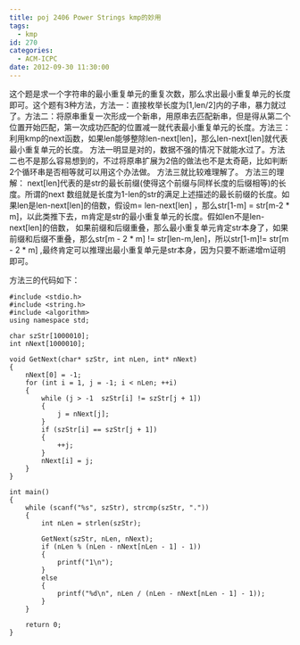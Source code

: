 ```yaml
---
title: poj 2406 Power Strings kmp的妙用
tags:
  - kmp
id: 270
categories:
  - ACM-ICPC
date: 2012-09-30 11:30:00
---
```


这个题是求一个字符串的最小重复单元的重复次数，那么求出最小重复单元的长度即可。这个题有3种方法，方法一：直接枚举长度为[1,len/2]内的子串，暴力就过了。方法二：将原串重复一次形成一个新串，用原串去匹配新串，但是得从第二个位置开始匹配，第一次成功匹配的位置减一就代表最小重复单元的长度。方法三：利用kmp的next函数，如果len能够整除len-next[len]，那么len-next[len]就代表最小重复单元的长度。
方法一明显是对的，数据不强的情况下就能水过了。方法二也不是那么容易想到的，不过将原串扩展为2倍的做法也不是太奇葩，比如判断2个循环串是否相等就可以用这个办法做。
方法三就比较难理解了。
方法三的理解：
next[len]代表的是str的最长前缀(使得这个前缀与同样长度的后缀相等)的长度。所谓的next
数组就是长度为1-len的str的满足上述描述的最长前缀的长度。如果len是len-next[len]的倍数，假设m= len-next[len] ，那么str[1-m] = str[m-2 * m]，以此类推下去，m肯定是str的最小重复单元的长度。假如len不是len-next[len]的倍数， 如果前缀和后缀重叠，那么最小重复单元肯定str本身了，如果前缀和后缀不重叠，那么str[m - 2 * m] != str[len-m,len]，所以str[1-m]!= str[m - 2 * m] ,最终肯定可以推理出最小重复单元是str本身，因为只要不断递增m证明即可。

方法三的代码如下：

``` stylus
#include <stdio.h>
#include <string.h>
#include <algorithm>
using namespace std;

char szStr[1000010];
int nNext[1000010];

void GetNext(char* szStr, int nLen, int* nNext)
{
    nNext[0] = -1;
    for (int i = 1, j = -1; i < nLen; ++i)
    {
        while (j > -1  szStr[i] != szStr[j + 1])
        {
            j = nNext[j];
        }
        if (szStr[i] == szStr[j + 1])
        {
            ++j;
        }
        nNext[i] = j;
    }
}

int main()
{
    while (scanf("%s", szStr), strcmp(szStr, "."))
    {
        int nLen = strlen(szStr);

        GetNext(szStr, nLen, nNext);
        if (nLen % (nLen - nNext[nLen - 1] - 1))
        {
            printf("1\n");
        }
        else
        {
            printf("%d\n", nLen / (nLen - nNext[nLen - 1] - 1));
        }
    }

    return 0;
}
```